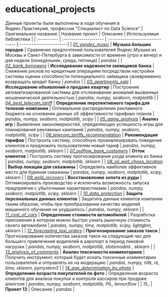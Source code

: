 # educational_projects
Данные проекты были выполнены в ходе обучения в Яндекс.Практикуме, профессии "Специалист по Data Science"
| Оригинальное название | Название проект | Описание | Используемые библиотеки |
| :---------- | :-------------------- | :------------------------------- |:------------------------|
| _[01_yandex_music](https://github.com/ArtemRatoshnyuk/educational_projects/tree/main/01_yandex_music)_ | **Музыка больших городов** | Сравнение предпочтений пользователей Яндекс.Музыки из Москвы и Санкт-Петербурга в зависимости от времени (утро и вечер) и дня недели (понедельник, среда, пятница) | *pandas* |
| _[02_bank_borrowers](https://github.com/ArtemRatoshnyuk/educational_projects/tree/main/02_bank_borrowers)_ | **Исследование надежности заемщиков банка** | Снижение рисков по кредитным операциям посредством настройки системы оценки способности потенциального заёмщика своевременно возвращать кредит банку | *pandas* |
| _[03_apartments_sale](https://github.com/ArtemRatoshnyuk/educational_projects/tree/main/03_apartments_sale)_ | **Исследование объявлений о продаже квартир** | Построение автоматизированной системы для отслеживания аномалий вызванных мошеннической деятельностью | *pandas, numpy, seaborn, matplotlib* |
| _[04_best_telecom_tariff](https://github.com/ArtemRatoshnyuk/educational_projects/tree/main/04_best_telecom_tariff)_ | **Определение перспективного тарифа для телеком-компании** | Оптимальное распределение рекламного бюджета на основании данных об эффективности тарифных планов | *pandas, numpy, seaborn, matplotlib, scipy* |
| _[05_game_analysis](https://github.com/ArtemRatoshnyuk/educational_projects/tree/main/05_game_analysis)_ | **Анализ игр** | Выявление закономерностей, определяющих успешность игры для планирования рекламных кампаний | *pandas, numpy, seaborn, matplotlib, scipy* |
| _[06_telecom_tariffs_recommendation](https://github.com/ArtemRatoshnyuk/educational_projects/tree/main/06_telecom_tariffs_recommendation)_ | **Рекомендация тарифов** | Построить систему, способную проанализировать поведение клиентов и предложить пользователям новый тариф | *pandas, numpy, seaborn, matplotlib, sklearn* |
| _[07_outflow_bank_customers](https://github.com/ArtemRatoshnyuk/educational_projects/tree/main/07_outflow_bank_customers)_ | **Отток клиентов** | Построить систему прогнозирования ухода клиента из банка | *pandas, numpy, seaborn, matplotlib, sklearn* |
| _[08_oil_well_choos_location](https://github.com/ArtemRatoshnyuk/educational_projects/tree/main/08_oil_well_choos_location)_ | **Выбор локации для скважины** | Определить наиболее эффективное место для бурения скважины | *pandas, numpy, seaborn, matplotlib, scipy, sklearn* |
| _[09_gold_recovery](https://github.com/ArtemRatoshnyuk/educational_projects/tree/main/09_gold_recovery)_ | **Восстановление золота из руды** | Оптимизировать производство и исключить возможность запуска предприятия с убыточными характеристиками | *pandas, numpy, seaborn, matplotlib, scipy, sklearn* |
| _[10_data_protection](https://github.com/ArtemRatoshnyuk/educational_projects/tree/main/10_data_protection)_ | **Защита персональных данных клиентов** | Защитить данные клиентов компании таким образом, чтобы при преобразовании качество моделей машинного обучения не ухудшилось | *pandas, numpy, sklearn* |
| _[11_cost_of_cars](https://github.com/ArtemRatoshnyuk/educational_projects/tree/main/11_cost_of_cars)_ | **Определение стоимости автомобилей** | Разработка приложения в котором можно быстро узнать рыночную стоимость своего автомобиля | *pandas, numpy, time, matplotlib, scipy, lightgbm, sklearn* |
| _[12_forecasting_taxi_orders](https://github.com/ArtemRatoshnyuk/educational_projects/tree/main/12_forecasting_taxi_orders)_ | **Прогнозирование заказов такси** | Прогнозирование количества заказов такси на следующий час для большего привлечения водителей в аэропорт в период пиковой нагрузки | *pandas, numpy, seaborn,  matplotlib, statsmodels , sklearn* |
| _[13_analysis_of_comments](https://github.com/ArtemRatoshnyuk/educational_projects/tree/main/13_analysis_of_comments)_ | **Анализ токсичности комментариев** | Получить инструмент, который будет искать токсичные комментарии пользователей и отправлять их на модерацию | *pandas, numpy, nltk,  re, time, sklearn, pymystem3* |
| _[14_age_determination_by_photo](https://github.com/ArtemRatoshnyuk/educational_projects/tree/main/14_age_determination_by_photo)_ | **Определение возраста покупателей по фото** | Определения возраста клиентов для анализа покупок и контроля кассиров при продаже алкоголя | *pandas, numpy, seaborn, matplotlib, PIL,  tensorflow* |
| *15_* | **Проект 13** | Описание | *pandas* |
